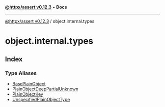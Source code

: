 [**@httpx/assert v0.12.3**](../README.md) • **Docs**

***

[@httpx/assert v0.12.3](../README.md) / object.internal.types

# object.internal.types

## Index

### Type Aliases

- [BasePlainObject](type-aliases/BasePlainObject.md)
- [PlainObjectDeepPartialUnknown](type-aliases/PlainObjectDeepPartialUnknown.md)
- [PlainObjectKey](type-aliases/PlainObjectKey.md)
- [UnspecifiedPlainObjectType](type-aliases/UnspecifiedPlainObjectType.md)

